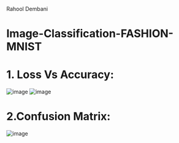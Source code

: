Rahool Dembani
# Image-Classification-FASHION-MNIST

# 1. Loss Vs Accuracy:
![image](https://user-images.githubusercontent.com/31372586/126717613-689f5337-ead4-4c5a-ad19-8905bb0abceb.png)
![image](https://user-images.githubusercontent.com/31372586/126717623-fd2e46af-eab2-42f7-849a-c3cba1ad95fc.png)

# 2.Confusion Matrix:
![image](https://user-images.githubusercontent.com/31372586/126717664-ea7c79c7-9795-4efe-a5a2-382019ab29a3.png)
